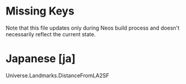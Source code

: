 # Missing Keys
Note that this file updates only during Neos build process and doesn't necessarily reflect the current state.

# Japanese [ja]
Universe.Landmarks.DistanceFromLA2SF  

